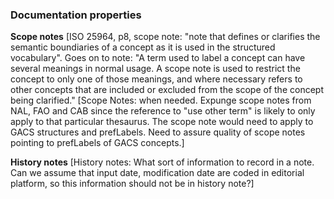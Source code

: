 ### Documentation properties

__Scope notes__ [ISO 25964, p8, scope note: "note that defines or clarifies the
semantic boundiaries of a concept as it is used in the structured vocabulary".
Goes on to note: "A term used to label a concept can have several meanings in
normal usage.  A scope note is used to restrict the concept to only one of
those meanings, and where necessary refers to other concepts that are included
or excluded from the scope of the concept being clarified." [Scope Notes: when
needed.  Expunge scope notes from NAL, FAO and CAB since the reference to "use
other term" is likely to only apply to that particular thesaurus.  The scope
note would need to apply to GACS structures and prefLabels.  Need to assure
quality of scope notes pointing to prefLabels of GACS concepts.]

__History notes__ [History notes: What sort of information to record in a note.
Can we assume that input date, modification date are coded in editorial
platform, so this information should not be in history note?]

